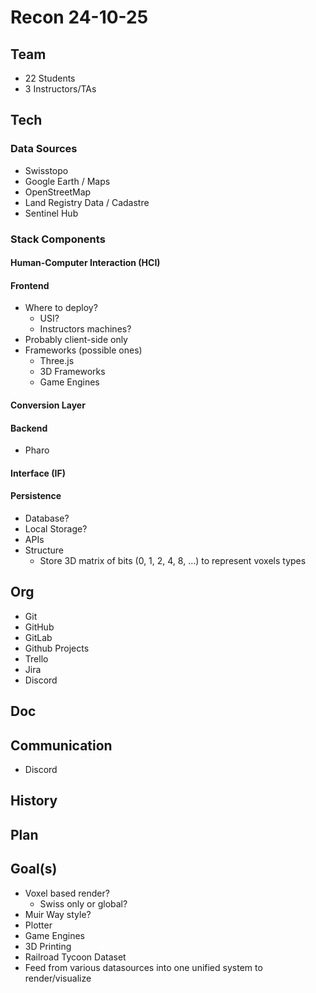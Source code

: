 # Recon 24-10-25

## Team

- 22 Students
- 3 Instructors/TAs

## Tech

### Data Sources

- Swisstopo
- Google Earth / Maps
- OpenStreetMap
- Land Registry Data / Cadastre
- Sentinel Hub

### Stack Components

#### Human-Computer Interaction (HCI)

#### Frontend

- Where to deploy?
  - USI?
  - Instructors machines?
- Probably client-side only
- Frameworks (possible ones)
  - Three.js
  - 3D Frameworks
  - Game Engines

#### Conversion Layer

#### Backend

- Pharo

#### Interface (IF)

#### Persistence

- Database?
- Local Storage?
- APIs
- Structure
  - Store 3D matrix of bits (0, 1, 2, 4, 8, ...) to represent voxels types

## Org

- Git
- GitHub
- GitLab
- Github Projects
- Trello
- Jira
- Discord

## Doc

## Communication

- Discord

## History

## Plan

## Goal(s)

- Voxel based render?
  - Swiss only or global?
- Muir Way style?
- Plotter
- Game Engines
- 3D Printing
- Railroad Tycoon Dataset
- Feed from various datasources into one unified system to render/visualize
